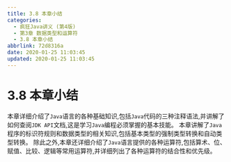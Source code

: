 ```yaml
---
title: 3.8 本章小结
categories:
  - 疯狂Java讲义 (第4版)
  - 第3章 数据类型和运算符
  - 3.8 本章小结
abbrlink: 72d8316a
date: 2020-01-25 11:03:45
updated: 2020-01-25 11:03:45
---
```

# 3.8 本章小结
本章详细介绍了`Java`语言的各种基础知识,包括`Java`代码的三种注释语法,并讲解了如何查阅`JDK API`文档,这是学习`Java`编程必须掌握的基本技能。
本章讲解了`Java`程序的标识符规则和数据类型的相关知识,包括基本类型的强制类型转换和自动类型转换。
除此之外,本章还详细介绍了`Java`语言提供的各种运算符,包括算术、位、赋值、比较、逻辑等常用运算符,并详细列出了各种运算符的结合性和优先级。